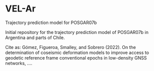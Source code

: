 # VEL-Ar
Trajectory prediction model for POSGAR07b

Initial repository for the trajectory prediction model of POSGAR07b in Argentina and parts of Chile.

Cite as: Gómez, Figueroa, Smalley, and Sobrero (2022). On the determination of coseismic deformation models to improve access to geodetic reference frame conventional epochs in low-density GNSS networks, ....
